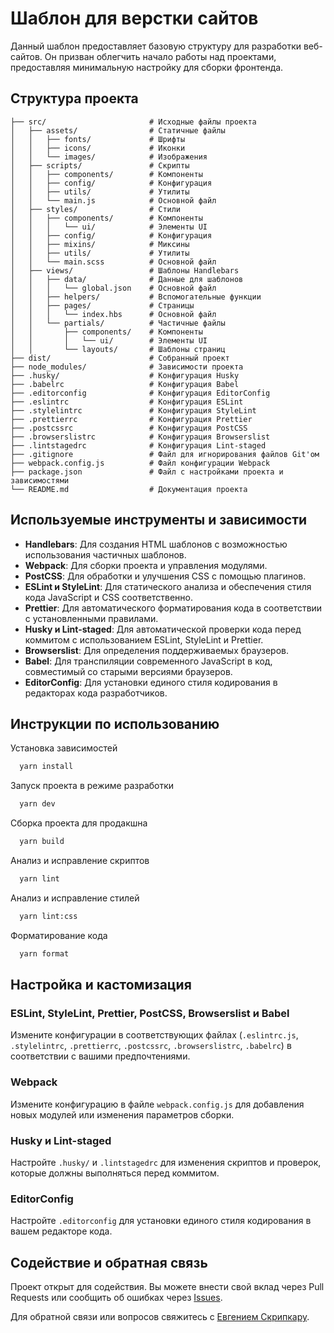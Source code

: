 # Шаблон для верстки сайтов

Данный шаблон предоставляет базовую структуру для разработки веб-сайтов. Он призван облегчить начало работы над
проектами, предоставляя минимальную настройку для сборки фронтенда.

## Структура проекта

```
├── src/                       # Исходные файлы проекта
│   ├── assets/                # Статичные файлы
│   │   ├── fonts/             # Шрифты
│   │   ├── icons/             # Иконки
│   │   └── images/            # Изображения
│   ├── scripts/               # Скрипты
│   │   ├── components/        # Компоненты
│   │   ├── config/            # Конфигурация
│   │   ├── utils/             # Утилиты
│   │   └── main.js            # Основной файл
│   ├── styles/                # Стили
│   │   ├── components/        # Компоненты
│   │   │   └── ui/            # Элементы UI
│   │   ├── config/            # Конфигурация
│   │   ├── mixins/            # Миксины
│   │   ├── utils/             # Утилиты
│   │   └── main.scss          # Основной файл
│   ├── views/                 # Шаблоны Handlebars
│   │   ├── data/              # Данные для шаблонов
│   │   │   └── global.json    # Основной файл
│   │   ├── helpers/           # Вспомогательные функции
│   │   ├── pages/             # Страницы
│   │   │   └── index.hbs      # Основной файл
│   │   └── partials/          # Частичные файлы
│   │       ├── components/    # Компоненты
│   │       │   └── ui/        # Элементы UI
│   │       └── layouts/       # Шаблоны страниц
├── dist/                      # Собранный проект
├── node_modules/              # Зависимости проекта
├── .husky/                    # Конфигурация Husky
├── .babelrc                   # Конфигурация Babel
├── .editorconfig              # Конфигурация EditorConfig
├── .eslintrc                  # Конфигурация ESLint
├── .stylelintrc               # Конфигурация StyleLint
├── .prettierrc                # Конфигурация Prettier
├── .postcssrc                 # Конфигурация PostCSS
├── .browserslistrc            # Конфигурация Browserslist
├── .lintstagedrc              # Конфигурация Lint-staged
├── .gitignore                 # Файл для игнорирования файлов Git'ом
├── webpack.config.js          # Файл конфигурации Webpack
├── package.json               # Файл с настройками проекта и зависимостями
└── README.md                  # Документация проекта
```

## Используемые инструменты и зависимости

- **Handlebars**: Для создания HTML шаблонов с возможностью использования частичных шаблонов.
- **Webpack**: Для сборки проекта и управления модулями.
- **PostCSS**: Для обработки и улучшения CSS с помощью плагинов.
- **ESLint и StyleLint**: Для статического анализа и обеспечения стиля кода JavaScript и CSS соответственно.
- **Prettier**: Для автоматического форматирования кода в соответствии с установленными правилами.
- **Husky и Lint-staged**: Для автоматической проверки кода перед коммитом с использованием ESLint, StyleLint и
  Prettier.
- **Browserslist**: Для определения поддерживаемых браузеров.
- **Babel**: Для транспиляции современного JavaScript в код, совместимый со старыми версиями браузеров.
- **EditorConfig**: Для установки единого стиля кодирования в редакторах кода разработчиков.

## Инструкции по использованию

Установка зависимостей

```bash
  yarn install
```

Запуск проекта в режиме разработки

```bash
  yarn dev
```

Сборка проекта для продакшна

```bash
  yarn build
```

Анализ и исправление скриптов

```bash
  yarn lint
```

Анализ и исправление стилей

```bash
  yarn lint:css
```

Форматирование кода

```bash
  yarn format
```

## Настройка и кастомизация

### ESLint, StyleLint, Prettier, PostCSS, Browserslist и Babel

Измените конфигурации в соответствующих
файлах (`.eslintrc.js`, `.stylelintrc`, `.prettierrc`, `.postcssrc`, `.browserslistrc`, `.babelrc`) в соответствии с
вашими предпочтениями.

### Webpack

Измените конфигурацию в файле `webpack.config.js` для добавления новых модулей или изменения параметров сборки.

### Husky и Lint-staged

Настройте `.husky/` и `.lintstagedrc` для изменения скриптов и проверок, которые должны выполняться перед коммитом.

### EditorConfig

Настройте `.editorconfig` для установки единого стиля кодирования в вашем редакторе кода.

## Содействие и обратная связь

Проект открыт для содействия. Вы можете внести свой вклад через Pull Requests или сообщить об ошибках
через [Issues](https://github.com/skripkaru/webpack-boilerplate/issues).

Для обратной связи или вопросов свяжитесь с [Евгением Скрипкару](https://github.com/skripkaru).
